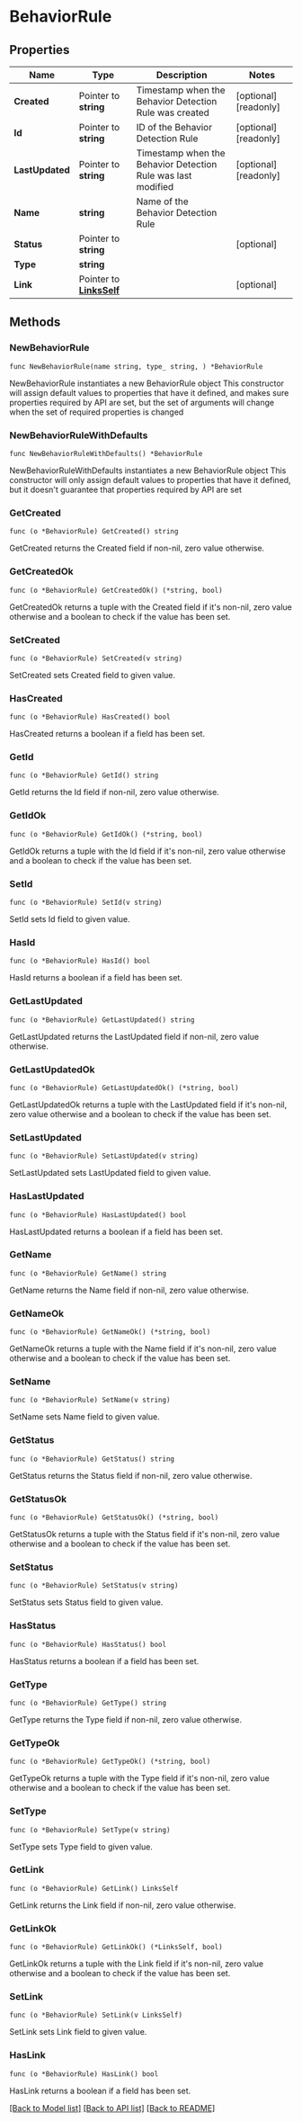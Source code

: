 # BehaviorRule

## Properties

Name | Type | Description | Notes
------------ | ------------- | ------------- | -------------
**Created** | Pointer to **string** | Timestamp when the Behavior Detection Rule was created | [optional] [readonly] 
**Id** | Pointer to **string** | ID of the Behavior Detection Rule | [optional] [readonly] 
**LastUpdated** | Pointer to **string** | Timestamp when the Behavior Detection Rule was last modified | [optional] [readonly] 
**Name** | **string** | Name of the Behavior Detection Rule | 
**Status** | Pointer to **string** |  | [optional] 
**Type** | **string** |  | 
**Link** | Pointer to [**LinksSelf**](LinksSelf.md) |  | [optional] 

## Methods

### NewBehaviorRule

`func NewBehaviorRule(name string, type_ string, ) *BehaviorRule`

NewBehaviorRule instantiates a new BehaviorRule object
This constructor will assign default values to properties that have it defined,
and makes sure properties required by API are set, but the set of arguments
will change when the set of required properties is changed

### NewBehaviorRuleWithDefaults

`func NewBehaviorRuleWithDefaults() *BehaviorRule`

NewBehaviorRuleWithDefaults instantiates a new BehaviorRule object
This constructor will only assign default values to properties that have it defined,
but it doesn't guarantee that properties required by API are set

### GetCreated

`func (o *BehaviorRule) GetCreated() string`

GetCreated returns the Created field if non-nil, zero value otherwise.

### GetCreatedOk

`func (o *BehaviorRule) GetCreatedOk() (*string, bool)`

GetCreatedOk returns a tuple with the Created field if it's non-nil, zero value otherwise
and a boolean to check if the value has been set.

### SetCreated

`func (o *BehaviorRule) SetCreated(v string)`

SetCreated sets Created field to given value.

### HasCreated

`func (o *BehaviorRule) HasCreated() bool`

HasCreated returns a boolean if a field has been set.

### GetId

`func (o *BehaviorRule) GetId() string`

GetId returns the Id field if non-nil, zero value otherwise.

### GetIdOk

`func (o *BehaviorRule) GetIdOk() (*string, bool)`

GetIdOk returns a tuple with the Id field if it's non-nil, zero value otherwise
and a boolean to check if the value has been set.

### SetId

`func (o *BehaviorRule) SetId(v string)`

SetId sets Id field to given value.

### HasId

`func (o *BehaviorRule) HasId() bool`

HasId returns a boolean if a field has been set.

### GetLastUpdated

`func (o *BehaviorRule) GetLastUpdated() string`

GetLastUpdated returns the LastUpdated field if non-nil, zero value otherwise.

### GetLastUpdatedOk

`func (o *BehaviorRule) GetLastUpdatedOk() (*string, bool)`

GetLastUpdatedOk returns a tuple with the LastUpdated field if it's non-nil, zero value otherwise
and a boolean to check if the value has been set.

### SetLastUpdated

`func (o *BehaviorRule) SetLastUpdated(v string)`

SetLastUpdated sets LastUpdated field to given value.

### HasLastUpdated

`func (o *BehaviorRule) HasLastUpdated() bool`

HasLastUpdated returns a boolean if a field has been set.

### GetName

`func (o *BehaviorRule) GetName() string`

GetName returns the Name field if non-nil, zero value otherwise.

### GetNameOk

`func (o *BehaviorRule) GetNameOk() (*string, bool)`

GetNameOk returns a tuple with the Name field if it's non-nil, zero value otherwise
and a boolean to check if the value has been set.

### SetName

`func (o *BehaviorRule) SetName(v string)`

SetName sets Name field to given value.


### GetStatus

`func (o *BehaviorRule) GetStatus() string`

GetStatus returns the Status field if non-nil, zero value otherwise.

### GetStatusOk

`func (o *BehaviorRule) GetStatusOk() (*string, bool)`

GetStatusOk returns a tuple with the Status field if it's non-nil, zero value otherwise
and a boolean to check if the value has been set.

### SetStatus

`func (o *BehaviorRule) SetStatus(v string)`

SetStatus sets Status field to given value.

### HasStatus

`func (o *BehaviorRule) HasStatus() bool`

HasStatus returns a boolean if a field has been set.

### GetType

`func (o *BehaviorRule) GetType() string`

GetType returns the Type field if non-nil, zero value otherwise.

### GetTypeOk

`func (o *BehaviorRule) GetTypeOk() (*string, bool)`

GetTypeOk returns a tuple with the Type field if it's non-nil, zero value otherwise
and a boolean to check if the value has been set.

### SetType

`func (o *BehaviorRule) SetType(v string)`

SetType sets Type field to given value.


### GetLink

`func (o *BehaviorRule) GetLink() LinksSelf`

GetLink returns the Link field if non-nil, zero value otherwise.

### GetLinkOk

`func (o *BehaviorRule) GetLinkOk() (*LinksSelf, bool)`

GetLinkOk returns a tuple with the Link field if it's non-nil, zero value otherwise
and a boolean to check if the value has been set.

### SetLink

`func (o *BehaviorRule) SetLink(v LinksSelf)`

SetLink sets Link field to given value.

### HasLink

`func (o *BehaviorRule) HasLink() bool`

HasLink returns a boolean if a field has been set.


[[Back to Model list]](../README.md#documentation-for-models) [[Back to API list]](../README.md#documentation-for-api-endpoints) [[Back to README]](../README.md)


